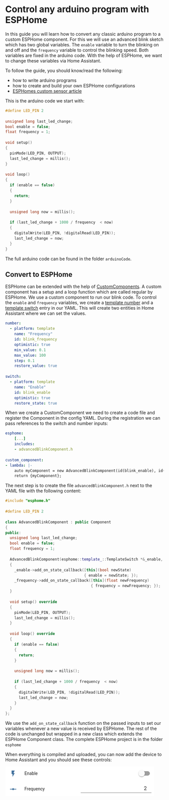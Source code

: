 # Control any arduino program with ESPHome

In this guide you will learn how to convert any classic arduino program to a custom ESPHome component. For this we will use an advanced blink sketch which has two global variables. The `enable` variable to turn the blinking on and off and the `frequency` variable to control the blinking speed. Both variables are fixed in the arduino code. With the help of ESPHome, we want to change these variables via Home Assistant.

To follow the guide, you should know/read the following:
- how to write arduino programs
- how to create and build your own ESPHome configurations
- [ESPHomes custom sensor article](https://esphome.io/components/sensor/custom.html)


This is the arduino code we start with:
```c++
#define LED_PIN 2

unsigned long last_led_change;
bool enable = false;
float frequency = 1;

void setup()
{
  pinMode(LED_PIN, OUTPUT);
  last_led_change = millis();
}

void loop()
{
  if (enable == false)
  {
    return;
  }

  unsigned long now = millis();
  
  if (last_led_change + 1000 / frequency  < now)
  {
    digitalWrite(LED_PIN, !digitalRead(LED_PIN));
    last_led_change = now;
  }
}
```

The full arduino code can be found in the folder `arduinoCode`. 

## Convert to ESPHome

ESPHome can be extended with the help of [CustomComponents](https://esphome.io/custom/custom_component.html). A custom component has a setup and a loop function which are called regular by ESPHome. We use a custom component to run our blink code. To control the `enable` and `frequency` variables, we create a [template number](https://esphome.io/components/number/template.html) and a [template switch](https://esphome.io/components/switch/template.html) entry in our YAML. This will create two entities in Home Assistant where we can set the values.
```yaml
number:
  - platform: template
    name: "Frequency"
    id: blink_frequency
    optimistic: true
    min_value: 0.1
    max_value: 100
    step: 0.1
    restore_value: true

switch:
  - platform: template
    name: "Enable"
    id: blink_enable
    optimistic: true
    restore_state: true
```

When we create a CustomComponent we need to create a code file and register the Component in the config YAML. During the registration we can pass references to the switch and number inputs:

```yaml
esphome:
    [...]
    includes:
    - advancedBlinkComponent.h

custom_component:
- lambda: |-
    auto myComponent = new AdvancedBlinkComponent(id(blink_enable), id(blink_frequency));
    return {myComponent};

```


The next step is to create the file `advancedBlinkComponent.h` next to the YAML file with the following content:
```c++
#include "esphome.h"

#define LED_PIN 2

class AdvancedBlinkComponent : public Component
{
public:
  unsigned long last_led_change;
  bool enable = false;
  float frequency = 1;

  AdvancedBlinkComponent(esphome::template_::TemplateSwitch *&_enable, esphome::template_::TemplateNumber *&_frequency)
  {
    _enable->add_on_state_callback([this](bool newState)
                                   { enable = newState; });
    _frequency->add_on_state_callback([this](float newFrequency)
                                      { frequency = newFrequency; });
  }

  void setup() override
  {
    pinMode(LED_PIN, OUTPUT);
    last_led_change = millis();
  }

  void loop() override
  {
    if (enable == false)
    {
      return;
    }

    unsigned long now = millis();

    if (last_led_change + 1000 / frequency  < now)
    {
      digitalWrite(LED_PIN, !digitalRead(LED_PIN));
      last_led_change = now;
    }
  }
};
```

We use the `add_on_state_callback` function on the passed inputs to set our variables whenever a new value is received by ESPHome. The rest of the code is unchanged but wrapped in a new class which extends the ESPHome Component class. The complete ESPHome project is in the folder `esphome`

When everything is compiled and uploaded, you can now add the device to Home Assistant and you should see these controls:

![](HomeAssistantControls.png)






